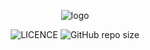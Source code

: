 <div
  align="center"
>

![logo](https://user-images.githubusercontent.com/33122816/74146019-87051b00-4c43-11ea-9966-69308e4c3b6d.png)

![LICENCE](https://img.shields.io/github/license/InkoHX/logger-renew?label=LICENCE&style=flat-square)
![GitHub repo size](https://img.shields.io/github/repo-size/InkoHX/logger-renew)

</div>
